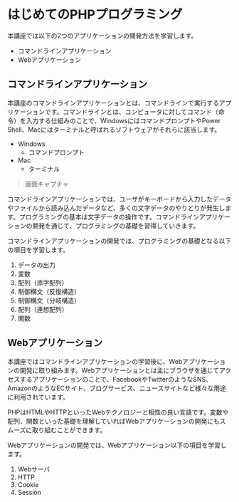 # はじめてのPHPプログラミング

本講座では以下の2つのアプリケーションの開発方法を学習します。

+ コマンドラインアプリケーション
+ Webアプリケーション

## コマンドラインアプリケーション

本講座のコマンドラインアプリケーションとは、コマンドラインで実行するアプリケーションです。コマンドラインとは、コンピュータに対してコマンド（命令）を入力する仕組みのことで、WindowsにはコマンドプロンプトやPower Shell、Macにはターミナルと呼ばれるソフトウェアがそれらに該当します。

+ Windows
  + コマンドプロンプト
+ Mac
  + ターミナル

> 画面キャプチャ

コマンドラインアプリケーションでは、ユーザがキーボードから入力したデータやファイルから読み込んだデータなど、多くの文字データのやりとりが発生します。プログラミングの基本は文字データの操作です。コマンドラインアプリケーションの開発を通じて、プログラミングの基礎を習得していきます。

コマンドラインアプリケーションの開発では、プログラミングの基礎となる以下の項目を学習します。

1. データの出力
1. 変数
1. 配列（添字配列）
1. 制御構文（反復構造）
1. 制御構文（分岐構造）
1. 配列（連想配列）
1. 関数

## Webアプリケーション

本講座ではコマンドラインアプリケーションの学習後に、Webアプリケーションの開発に取り組みます。Webアプリケーションとは主にブラウザを通じてアクセスするアプリケーションのことで、FacebookやTwitterのようなSNS、AmazonのようなECサイト、ブログサービス、ニュースサイトなど様々な用途に利用されています。

PHPはHTMLやHTTPといったWebテクノロジーと相性の良い言語です。変数や配列、関数といった基礎を理解していればWebアプリケーションの開発にもスムーズに取り組むことができます。

Webアプリケーションの開発では、Webアプリケーション以下の項目を学習します。

1. Webサーバ
1. HTTP
1. Cookie
1. Session


